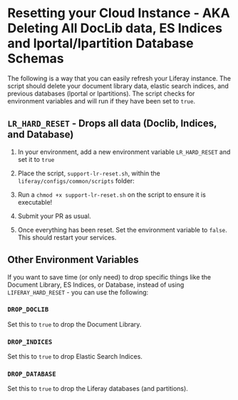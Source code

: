 # Resetting your Cloud Instance - AKA Deleting All DocLib data, ES Indices and lportal/lpartition Database Schemas
The following is a way that you can easily refresh your Liferay instance.  The script should delete your document library data, elastic search indices, and previous databases (lportal or lpartitions).  The script checks for environment variables and will run if they have been set to `true`.


## `LR_HARD_RESET` - Drops all data (Doclib, Indices, and Database)
1. In your environment, add a new environment variable `LR_HARD_RESET` and set it to `true`

2. Place the script, `support-lr-reset.sh`, within the `liferay/configs/common/scripts` folder:

3. Run a `chmod +x support-lr-reset.sh` on the script to ensure it is executable!

4. Submit your PR as usual.

5. Once everything has been reset.  Set the environment variable to `false`.  This should restart your services.

## Other Environment Variables
If you want to save time (or only need) to drop specific things like the Document Library, ES Indices, or Database, instead of using `LIFERAY_HARD_RESET` - you can use the following:

### `DROP_DOCLIB`
Set this to `true` to drop the Document Library.

### `DROP_INDICES`
Set this to `true` to drop Elastic Search Indices.

### `DROP_DATABASE`
Set this to `true` to drop the Liferay databases (and partitions).